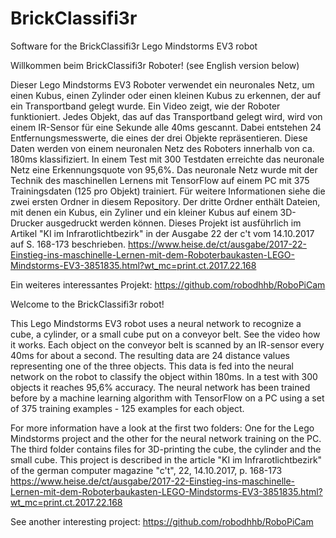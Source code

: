# BrickClassifi3r
Software for the BrickClassifi3r Lego Mindstorms EV3 robot

Willkommen beim BrickClassifi3r Roboter!
(see English version below)

Dieser Lego Mindstorms EV3 Roboter verwendet ein neuronales Netz, um einen Kubus, einen Zylinder oder einen kleinen Kubus
zu erkennen, der auf ein Transportband gelegt wurde. Ein Video zeigt, wie der Roboter funktioniert. Jedes Objekt, das 
auf das Transportband gelegt wird, wird von einem IR-Sensor für eine Sekunde alle 40ms gescannt. 
Dabei entstehen 24 Entfernungsmesswerte, die eines der drei Objekte repräsentieren.  Diese Daten werden
von einem neuronalen Netz des Roboters innerhalb von ca. 180ms klassifiziert. 
In einem Test mit 300 Testdaten erreichte das neuronale Netz eine Erkennungsquote von 95,6%.
Das neuronale Netz wurde mit der Technik des maschinellen Lernens mit TensorFlow auf einem PC mit 375 Trainingsdaten 
(125 pro Objekt) trainiert. 
Für weitere Informationen siehe die zwei ersten Ordner in diesem Repository.  Der dritte Ordner enthält Dateien,
mit denen ein Kubus, ein Zyliner und ein kleiner Kubus auf einem 3D-Drucker ausgedruckt werden können.
Dieses Projekt ist ausführlich im Artikel "KI im Infrarotlichtbezirk" in der Ausgabe 22 der c't vom 14.10.2017
auf S. 168-173 beschrieben.
https://www.heise.de/ct/ausgabe/2017-22-Einstieg-ins-maschinelle-Lernen-mit-dem-Roboterbaukasten-LEGO-Mindstorms-EV3-3851835.html?wt_mc=print.ct.2017.22.168

Ein weiteres interessantes Projekt: https://github.com/robodhhb/RoboPiCam

Welcome to the BrickClassifi3r robot!

This Lego Mindstorms EV3 robot uses a neural network to recognize a cube, a cylinder, or a small cube put on a conveyor belt. 
See the video how it works. Each object on the conveyor belt is scanned by an IR-sensor every 40ms for about a second. 
The resulting data are 24 distance values representing one of the three objects. 
This data is fed into the neural network on the robot to classify the object within 180ms.
In a test with 300 objects it reaches 95,6% accuracy.
The neural network has been trained before by a machine learning algorithm with TensorFlow on a PC using a set of 
375 training examples - 125 examples for each object. 
 
For more information have a look at the first two folders: One for the Lego Mindstorms project and the other
for the neural network training on the PC. The third folder contains files for 3D-printing the cube, the cylinder
and the small cube. 
This project is described in the article "KI im Infrarotlichtbezirk" of the german computer magazine "c't", 22, 14.10.2017,
p. 168-173
https://www.heise.de/ct/ausgabe/2017-22-Einstieg-ins-maschinelle-Lernen-mit-dem-Roboterbaukasten-LEGO-Mindstorms-EV3-3851835.html?wt_mc=print.ct.2017.22.168

See another interesting project: https://github.com/robodhhb/RoboPiCam

